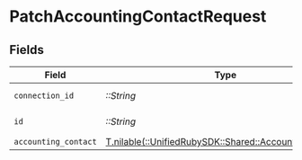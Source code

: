 # PatchAccountingContactRequest


## Fields

| Field                                                                                              | Type                                                                                               | Required                                                                                           | Description                                                                                        |
| -------------------------------------------------------------------------------------------------- | -------------------------------------------------------------------------------------------------- | -------------------------------------------------------------------------------------------------- | -------------------------------------------------------------------------------------------------- |
| `connection_id`                                                                                    | *::String*                                                                                         | :heavy_check_mark:                                                                                 | ID of the connection                                                                               |
| `id`                                                                                               | *::String*                                                                                         | :heavy_check_mark:                                                                                 | ID of the Contact                                                                                  |
| `accounting_contact`                                                                               | [T.nilable(::UnifiedRubySDK::Shared::AccountingContact)](../../models/shared/accountingcontact.md) | :heavy_minus_sign:                                                                                 | N/A                                                                                                |